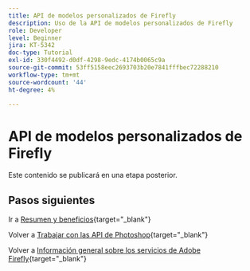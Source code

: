 ```yaml
---
title: API de modelos personalizados de Firefly
description: Uso de la API de modelos personalizados de Firefly
role: Developer
level: Beginner
jira: KT-5342
doc-type: Tutorial
exl-id: 330f4492-d0df-4298-9edc-4174b0065c9a
source-git-commit: 53ff5158eec2693703b20e7841fffbec72288210
workflow-type: tm+mt
source-wordcount: '44'
ht-degree: 4%

---
```


# API de modelos personalizados de Firefly

Este contenido se publicará en una etapa posterior.

## Pasos siguientes

Ir a [Resumen y beneficios](./summary.md){target="_blank"}

Volver a [Trabajar con las API de Photoshop](./ex3.md){target="_blank"}

Volver a [Información general sobre los servicios de Adobe Firefly](./firefly-services.md){target="_blank"}
